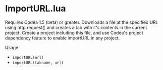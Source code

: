 ImportURL.lua
=

Requires Codea 1.5 (beta) or greater. Downloads a file at the specified URL using http.request() and creates a tab with it's contents in the current project. Create a project including this file, and use Codea's project dependency feature to enable importURL in any project.

Usage:

* <code>importURL(url)</code>
* <code>importURL(tabname, url)</code>